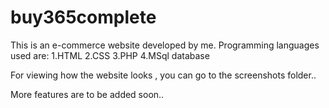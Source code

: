 # buy365complete

This is an e-commerce website developed by me. 
Programming languages used are:
  1.HTML
  2.CSS
  3.PHP
  4.MSql database
  
  For viewing how the website looks , you can go to the screenshots folder..
  
  More features are to be added soon..
